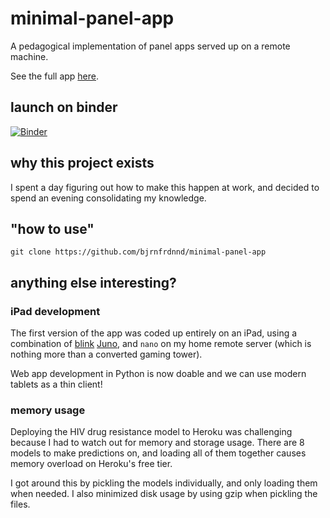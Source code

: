 # minimal-panel-app

A pedagogical implementation of panel apps served up on a remote machine.

See the full app [here](http://minimal-panel-app.herokuapp.com/minimal-panel).

## launch on binder
[![Binder](https://mybinder.org/badge_logo.svg)](https://mybinder.org/v2/gh/bjrnfrdnnd/minimal-panel-app/master?filepath=minimal-panel.ipynb)

## why this project exists

I spent a day figuring out how to make this happen at work,
and decided to spend an evening consolidating my knowledge.

## "how to use"

```
git clone https://github.com/bjrnfrdnnd/minimal-panel-app
```

## anything else interesting?

### iPad development

The first version of the app was coded up entirely on an iPad,
using a combination of [blink](http://blink.sh)
[Juno](jhttp://juno.sh),
and `nano` on my home remote server
(which is nothing more than a converted gaming tower).

Web app development in Python is now doable
and we can use modern tablets as a thin client!

### memory usage

Deploying the HIV drug resistance model to Heroku was challenging
because I had to watch out for memory and storage usage.
There are 8 models to make predictions on,
and loading all of them together causes memory overload
on Heroku's free tier.

I got around this by pickling the models individually,
and only loading them when needed.
I also minimized disk usage by using gzip
when pickling the files.
